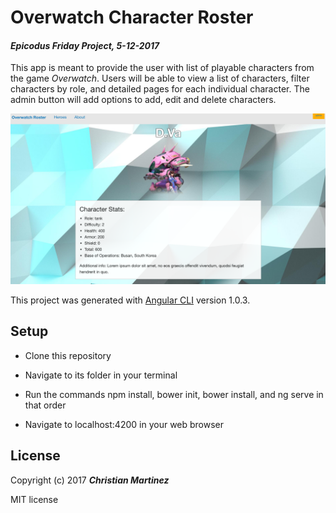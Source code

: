 # Overwatch Character Roster

#### _Epicodus Friday Project, 5-12-2017_

This app is meant to provide the user with list of playable characters from the game _Overwatch_. Users will be able to view a list of characters, filter characters by role, and detailed pages for each individual character. The admin button will add options to add, edit and delete characters.

![Alt text](src/assets/img/screenshot.png)

This project was generated with [Angular CLI](https://github.com/angular/angular-cli) version 1.0.3.

## Setup
  * Clone this repository

  * Navigate to its folder in your terminal

  * Run the commands npm install, bower init, bower install, and ng serve in that order

  * Navigate to localhost:4200 in your web browser

## License

  Copyright (c) 2017 **_Christian Martinez_**

  MIT license
